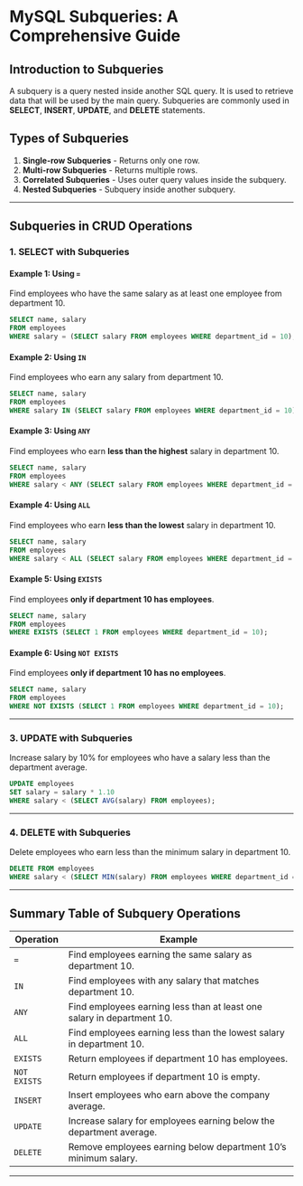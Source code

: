 # **MySQL Subqueries: A Comprehensive Guide**

## **Introduction to Subqueries**
A subquery is a query nested inside another SQL query. It is used to retrieve data that will be used by the main query. Subqueries are commonly used in **SELECT**, **INSERT**, **UPDATE**, and **DELETE** statements.

## **Types of Subqueries**
1. **Single-row Subqueries** - Returns only one row.
2. **Multi-row Subqueries** - Returns multiple rows.
3. **Correlated Subqueries** - Uses outer query values inside the subquery.
4. **Nested Subqueries** - Subquery inside another subquery.

---
## **Subqueries in CRUD Operations**

### **1. SELECT with Subqueries**
#### Example 1: Using `=`
Find employees who have the same salary as at least one employee from department 10.
```sql
SELECT name, salary
FROM employees
WHERE salary = (SELECT salary FROM employees WHERE department_id = 10);
```
#### Example 2: Using `IN`
Find employees who earn any salary from department 10.
```sql
SELECT name, salary
FROM employees
WHERE salary IN (SELECT salary FROM employees WHERE department_id = 10);
```
#### Example 3: Using `ANY`
Find employees who earn **less than the highest** salary in department 10.
```sql
SELECT name, salary
FROM employees
WHERE salary < ANY (SELECT salary FROM employees WHERE department_id = 10);
```
#### Example 4: Using `ALL`
Find employees who earn **less than the lowest** salary in department 10.
```sql
SELECT name, salary
FROM employees
WHERE salary < ALL (SELECT salary FROM employees WHERE department_id = 10);
```
#### Example 5: Using `EXISTS`
Find employees **only if department 10 has employees**.
```sql
SELECT name, salary
FROM employees
WHERE EXISTS (SELECT 1 FROM employees WHERE department_id = 10);
```
#### Example 6: Using `NOT EXISTS`
Find employees **only if department 10 has no employees**.
```sql
SELECT name, salary
FROM employees
WHERE NOT EXISTS (SELECT 1 FROM employees WHERE department_id = 10);
```

---
### **3. UPDATE with Subqueries**
Increase salary by 10% for employees who have a salary less than the department average.
```sql
UPDATE employees
SET salary = salary * 1.10
WHERE salary < (SELECT AVG(salary) FROM employees);
```

---
### **4. DELETE with Subqueries**
Delete employees who earn less than the minimum salary in department 10.
```sql
DELETE FROM employees
WHERE salary < (SELECT MIN(salary) FROM employees WHERE department_id = 10);
```

---
## **Summary Table of Subquery Operations**
| Operation | Example |
|-----------|------------|
| `=` | Find employees earning the same salary as department 10. |
| `IN` | Find employees with any salary that matches department 10. |
| `ANY` | Find employees earning less than at least one salary in department 10. |
| `ALL` | Find employees earning less than the lowest salary in department 10. |
| `EXISTS` | Return employees if department 10 has employees. |
| `NOT EXISTS` | Return employees if department 10 is empty. |
| `INSERT` | Insert employees who earn above the company average. |
| `UPDATE` | Increase salary for employees earning below the department average. |
| `DELETE` | Remove employees earning below department 10’s minimum salary. |

---
